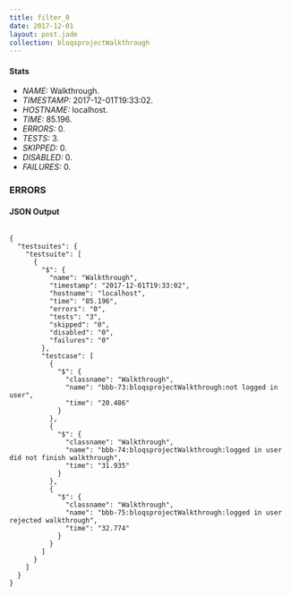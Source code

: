 ```yaml
---
title: filter_0
date: 2017-12-01
layout: post.jade
collection: bloqsprojectWalkthrough
---
```


#### Stats
- *NAME:* Walkthrough.
- *TIMESTAMP:* 2017-12-01T19:33:02.
- *HOSTNAME:* localhost.
- *TIME:* 85.196.
- *ERRORS:* 0.
- *TESTS:* 3.
- *SKIPPED:* 0.
- *DISABLED:* 0.
- *FAILURES:* 0.


### ERRORS


<h4>JSON Output</h4>
<pre><code class="language-json">
{
  "testsuites": {
    "testsuite": [
      {
        "$": {
          "name": "Walkthrough",
          "timestamp": "2017-12-01T19:33:02",
          "hostname": "localhost",
          "time": "85.196",
          "errors": "0",
          "tests": "3",
          "skipped": "0",
          "disabled": "0",
          "failures": "0"
        },
        "testcase": [
          {
            "$": {
              "classname": "Walkthrough",
              "name": "bbb-73:bloqsprojectWalkthrough:not logged in user",
              "time": "20.486"
            }
          },
          {
            "$": {
              "classname": "Walkthrough",
              "name": "bbb-74:bloqsprojectWalkthrough:logged in user did not finish walkthrough",
              "time": "31.935"
            }
          },
          {
            "$": {
              "classname": "Walkthrough",
              "name": "bbb-75:bloqsprojectWalkthrough:logged in user rejected walkthrough",
              "time": "32.774"
            }
          }
        ]
      }
    ]
  }
}
</code></pre>
